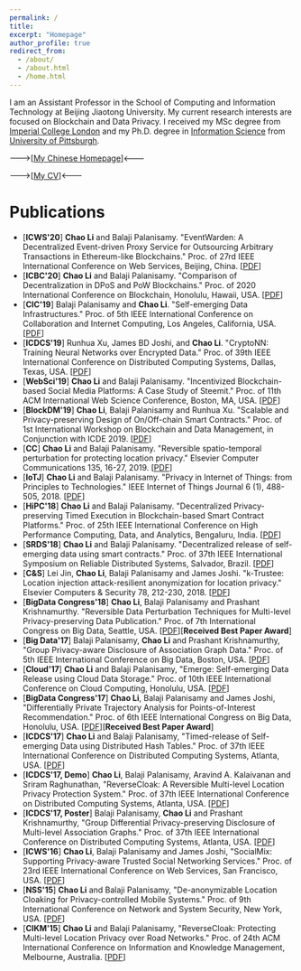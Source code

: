 ```yaml
---
permalink: /
title: 
excerpt: "Homepage"
author_profile: true
redirect_from: 
  - /about/
  - /about.html
  - /home.html
---
```


I am an Assistant Professor in the School of Computing and Information Technology at Beijing Jiaotong University. My current research interests are focused on Blockchain and Data Privacy. I received my MSc degree from [Imperial College London](https://www.imperial.ac.uk/) and my Ph.D. degree in [Information Science](http://sci.pitt.edu/) from [University of Pittsburgh](https://www.pitt.edu/).

--->[[My Chinese Homepage](http://faculty.bjtu.edu.cn/9363/)]<---

--->[[My CV](https://archerlclclc.github.io/files/Resume_for_Chao_Li.pdf)]<---

Publications
======
* [**ICWS'20**] **Chao Li** and Balaji Palanisamy. "EventWarden: A Decentralized Event-driven Proxy Service for Outsourcing Arbitrary Transactions in Ethereum-like Blockchains." Proc. of 27rd IEEE International Conference on Web Services, Beijing, China. [[PDF](https://archerlclclc.github.io/files/2020-C-ICWS.pdf)]
* [**ICBC'20**] **Chao Li** and Balaji Palanisamy. "Comparison of Decentralization in DPoS and PoW Blockchains." Proc. of 2020 International Conference on Blockchain, Honolulu, Hawaii, USA. [[PDF](https://archerlclclc.github.io/files/2020-C-ICBC.pdf)]
* [**CIC'19**] Balaji Palanisamy and **Chao Li**. "Self-emerging Data Infrastructures." Proc. of 5th IEEE International Conference on Collaboration and Internet Computing, Los Angeles, California, USA. [[PDF](https://archerlclclc.github.io/files/2019-V-CIC.pdf)]
* [**ICDCS'19**] Runhua Xu, James BD Joshi, and **Chao Li**. "CryptoNN: Training Neural Networks over Encrypted Data." Proc. of 39th IEEE International Conference on Distributed Computing Systems, Dallas, Texas, USA. [[PDF](https://archerlclclc.github.io/files/2019-C-ICDCS.pdf)]
* [**WebSci'19**] **Chao Li** and Balaji Palanisamy. "Incentivized Blockchain-based Social Media Platforms: A Case Study of Steemit." Proc. of 11th ACM International Web Science Conference, Boston, MA, USA. [[PDF](https://archerlclclc.github.io/files/2019-C-WebSci.pdf)]
* [**BlockDM'19**] **Chao Li**, Balaji Palanisamy and Runhua Xu. "Scalable and Privacy-preserving Design of On/Off-chain Smart Contracts." Proc. of  1st International Workshop on Blockchain and Data Management, in Conjunction with ICDE 2019. [[PDF](https://archerlclclc.github.io/files/2019-C-BlockDM.pdf)]
* [**CC**] **Chao Li** and Balaji Palanisamy. "Reversible spatio-temporal perturbation for protecting location privacy." Elsevier Computer Communications 135, 16-27, 2019. [[PDF](https://archerlclclc.github.io/files/2019-J-CC.pdf)]
* [**IoTJ**] **Chao Li** and Balaji Palanisamy. "Privacy in Internet of Things: from Principles to Technologies." IEEE Internet of Things Journal 6 (1), 488-505, 2018. [[PDF](https://archerlclclc.github.io/files/2019-J-IOTJ.pdf)]
* [**HiPC'18**] **Chao Li** and Balaji Palanisamy. "Decentralized Privacy-preserving Timed Execution in Blockchain-based Smart Contract Platforms." Proc. of 25th IEEE International Conference on High Performance Computing, Data, and Analytics, Bengaluru, India. [[PDF](https://archerlclclc.github.io/files/2018-C-HIPC.pdf)]
* [**SRDS'18**] **Chao Li** and Balaji Palanisamy. "Decentralized release of self-emerging data using smart contracts." Proc. of 37th IEEE International Symposium on Reliable Distributed Systems, Salvador, Brazil. [[PDF](https://archerlclclc.github.io/files/2018-C-SRDS.pdf)]
* [**C&S**] Lei Jin, **Chao Li**, Balaji Palanisamy and James Joshi. "k-Trustee: Location injection attack-resilient anonymization for location privacy." Elsevier Computers & Security 78, 212-230, 2018. [[PDF](https://archerlclclc.github.io/files/2018-J-CS.pdf)]
* [**BigData Congress'18**] **Chao Li**, Balaji Palanisamy and Prashant Krishnamurthy. "Reversible Data Perturbation Techniques for Multi-level Privacy-preserving Data Publication." Proc. of 7th International Congress on Big Data, Seattle, USA. [[PDF](https://archerlclclc.github.io/files/2018-C-BDC.pdf)][**Received Best Paper Award**]
* [**Big Data'17**] Balaji Palanisamy, **Chao Li** and Prashant Krishnamurthy, "Group Privacy-aware Disclosure of Association Graph Data." Proc. of 5th IEEE International Conference on Big Data, Boston, USA. [[PDF](https://archerlclclc.github.io/files/2017-C-BD.pdf)]
* [**Cloud'17**] **Chao Li** and Balaji Palanisamy, "Emerge: Self-emerging Data Release using Cloud Data Storage." Proc. of 10th IEEE International Conference on Cloud Computing, Honolulu, USA. [[PDF](https://archerlclclc.github.io/files/2017-C-CLOUD.pdf)]
* [**BigData Congress'17**] **Chao Li**, Balaji Palanisamy and James Joshi, "Differentially Private Trajectory Analysis for Points-of-Interest Recommendation." Proc. of 6th IEEE International Congress on Big Data, Honolulu, USA. [[PDF](https://archerlclclc.github.io/files/2017-C-BDC.pdf)][**Received Best Paper Award**]
* [**ICDCS'17**] **Chao Li** and Balaji Palanisamy, "Timed-release of Self-emerging Data using Distributed Hash Tables." Proc. of 37th IEEE International Conference on Distributed Computing Systems, Atlanta, USA. [[PDF](https://archerlclclc.github.io/files/2017-S-ICDCS.pdf)]
* [**ICDCS'17, Demo**] **Chao Li**, Balaji Palanisamy, Aravind A. Kalaivanan and Sriram Raghunathan, "ReverseCloak: A Reversible Multi-level Location Privacy Protection System." Proc. of 37th IEEE International Conference on Distributed Computing Systems, Atlanta, USA. [[PDF](https://archerlclclc.github.io/files/2017-D-ICDCS.pdf)]
* [**ICDCS'17, Poster**] Balaji Palanisamy, **Chao Li** and Prashant Krishnamurthy, "Group Differential Privacy-preserving Disclosure of Multi-level Association Graphs." Proc. of 37th IEEE International Conference on Distributed Computing Systems, Atlanta, USA. [[PDF](https://archerlclclc.github.io/files/2017-P-ICDCS.pdf)]
* [**ICWS'16**] **Chao Li**, Balaji Palanisamy and James Joshi, "SocialMix: Supporting Privacy-aware Trusted Social Networking Services." Proc. of 23rd IEEE International Conference on Web Services, San Francisco, USA. [[PDF](https://archerlclclc.github.io/files/2016-C-ICWS.pdf)]
* [**NSS'15**] **Chao Li** and Balaji Palanisamy, "De-anonymizable Location Cloaking for Privacy-controlled Mobile Systems." Proc. of 9th International Conference on Network and System Security, New York, USA. [[PDF](https://archerlclclc.github.io/files/2015-C-NSS.pdf)]
* [**CIKM'15**] **Chao Li** and Balaji Palanisamy, "ReverseCloak: Protecting Multi-level Location Privacy over Road Networks." Proc. of 24th ACM International Conference on Information and Knowledge Management, Melbourne, Australia. [[PDF](https://archerlclclc.github.io/files/2015-C-CIKM.pdf)]
